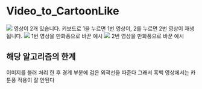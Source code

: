 # Video_to_CartoonLike

<img src=https://github.com/KimximyaFan/Video_to_CartoonLike/assets/107273680/eec88006-dbf5-41f8-b6f4-ff018223ba51>
영상이 2개 있습니다.
키보드로 1을 누르면 1번 영상이, 2를 누르면 2번 영상이 재생 됩니다.


<img src=https://github.com/KimximyaFan/Video_to_CartoonLike/assets/107273680/827a3dfb-2839-438b-80a1-9734d7e65e97>
1번 영상을 만화풍으로 바꾼 예시


<img src=https://github.com/KimximyaFan/Video_to_CartoonLike/assets/107273680/6989026a-c496-40f6-8211-6404bd73cc3d>
2번 영상을 만화풍으로 바꾼 예시


## 해당 알고리즘의 한계
이미지를 블러 처리 한 후 경계 부분에 검은 외곽선을 따준다
그래서 흑백 영상에서는 카툰풍 적용이 잘 안된다
